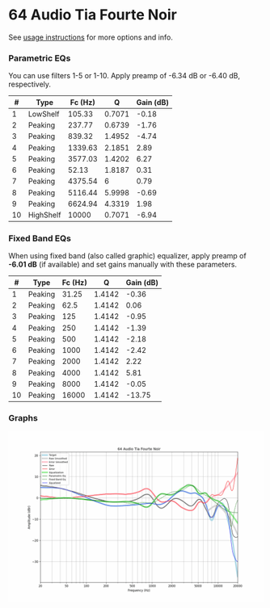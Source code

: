 # 64 Audio Tia Fourte Noir
See [usage instructions](https://github.com/jaakkopasanen/AutoEq#usage) for more options and info.

### Parametric EQs
You can use filters 1-5 or 1-10. Apply preamp of -6.34 dB or -6.40 dB, respectively.

|   # | Type      |   Fc (Hz) |      Q |   Gain (dB) |
|-----|-----------|-----------|--------|-------------|
|   1 | LowShelf  |    105.33 | 0.7071 |       -0.18 |
|   2 | Peaking   |    237.77 | 0.6739 |       -1.76 |
|   3 | Peaking   |    839.32 | 1.4952 |       -4.74 |
|   4 | Peaking   |   1339.63 | 2.1851 |        2.89 |
|   5 | Peaking   |   3577.03 | 1.4202 |        6.27 |
|   6 | Peaking   |     52.13 | 1.8187 |        0.31 |
|   7 | Peaking   |   4375.54 | 6      |        0.79 |
|   8 | Peaking   |   5116.44 | 5.9998 |       -0.69 |
|   9 | Peaking   |   6624.94 | 4.3319 |        1.98 |
|  10 | HighShelf |  10000    | 0.7071 |       -6.94 |

### Fixed Band EQs
When using fixed band (also called graphic) equalizer, apply preamp of **-6.01 dB** (if available) and set gains manually with these parameters.

|   # | Type    |   Fc (Hz) |      Q |   Gain (dB) |
|-----|---------|-----------|--------|-------------|
|   1 | Peaking |     31.25 | 1.4142 |       -0.36 |
|   2 | Peaking |     62.5  | 1.4142 |        0.06 |
|   3 | Peaking |    125    | 1.4142 |       -0.95 |
|   4 | Peaking |    250    | 1.4142 |       -1.39 |
|   5 | Peaking |    500    | 1.4142 |       -2.18 |
|   6 | Peaking |   1000    | 1.4142 |       -2.42 |
|   7 | Peaking |   2000    | 1.4142 |        2.22 |
|   8 | Peaking |   4000    | 1.4142 |        5.81 |
|   9 | Peaking |   8000    | 1.4142 |       -0.05 |
|  10 | Peaking |  16000    | 1.4142 |      -13.75 |

### Graphs
![](./64%20Audio%20Tia%20Fourte%20Noir.png)
